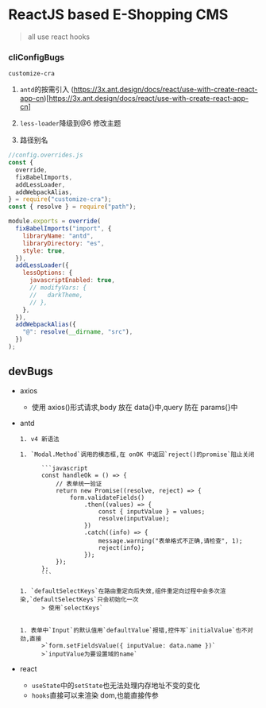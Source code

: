 # ReactJS based E-Shopping CMS

> all use react hooks

### cliConfigBugs

`customize-cra`

1. `antd`的按需引入
   (https://3x.ant.design/docs/react/use-with-create-react-app-cn)[https://3x.ant.design/docs/react/use-with-create-react-app-cn]

1. `less-loader`降级到@6 修改主题
1. 路径别名

```javascript
//config.overrides.js
const {
  override,
  fixBabelImports,
  addLessLoader,
  addWebpackAlias,
} = require("customize-cra");
const { resolve } = require("path");

module.exports = override(
  fixBabelImports("import", {
    libraryName: "antd",
    libraryDirectory: "es",
    style: true,
  }),
  addLessLoader({
    lessOptions: {
      javascriptEnabled: true,
      // modifyVars: {
      //   darkTheme,
      // },
    },
  }),
  addWebpackAlias({
    "@": resolve(__dirname, "src"),
  })
);
```

## devBugs

- axios

  - 使用 axios()形式请求,body 放在 data{}中,query 防在 params{}中

- antd

      1. v4 新语法

      1. `Modal.Method`调用的模态框,在 onOK 中返回`reject()的promise`阻止关闭

      		```javascript
      		const handleOk = () => {
      			// 表单统一验证
      			return new Promise((resolve, reject) => {
      				form.validateFields()
      					.then((values) => {
      						const { inputValue } = values;
      						resolve(inputValue);
      					})
      					.catch((info) => {
      						message.warning("表单格式不正确,请检查", 1);
      						reject(info);
      					});
      			});
      		};
      		```

      1. `defaultSelectKeys`在路由重定向后失效,组件重定向过程中会多次渲染,`defaultSelectKeys`只会初始化一次
      		> 使用`selectKeys`


      1. 表单中`Input`的默认值用`defaultValue`报错,控件写`initialValue`也不对劲,直接
      		>`form.setFieldsValue({ inputValue: data.name })`
      		>`inputValue为要设置域的name`

- react
  - `useState`中的`setState`也无法处理内存地址不变的变化
  - `hooks`直接可以来渲染 dom,也能直接传参
